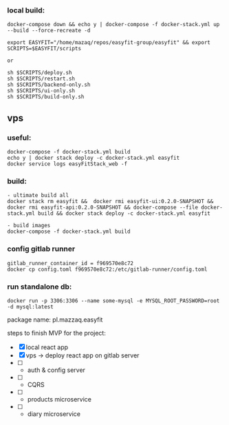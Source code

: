 ### local build:
```
docker-compose down && echo y | docker-compose -f docker-stack.yml up --build --force-recreate -d

export EASYFIT="/home/mazaq/repos/easyfit-group/easyfit" && export SCRIPTS=$EASYFIT/scripts

or

sh $SCRIPTS/deploy.sh
sh $SCRIPTS/restart.sh
sh $SCRIPTS/backend-only.sh
sh $SCRIPTS/ui-only.sh
sh $SCRIPTS/build-only.sh
```

## vps

### useful:
```
docker-compose -f docker-stack.yml build
echo y | docker stack deploy -c docker-stack.yml easyfit
docker service logs easyFitStack_web -f
```

### build:
```
- ultimate build all
docker stack rm easyfit &&  docker rmi easyfit-ui:0.2.0-SNAPSHOT && docker rmi easyfit-api:0.2.0-SNAPSHOT && docker-compose --file docker-stack.yml build && docker stack deploy -c docker-stack.yml easyfit

- build images
docker-compose -f docker-stack.yml build

```

### config gitlab runner 
```
gitlab_runner_container_id = f969570e8c72
docker cp config.toml f969570e8c72:/etc/gitlab-runner/config.toml
```

### run standalone db:
```
docker run -p 3306:3306 --name some-mysql -e MYSQL_ROOT_PASSWORD=root -d mysql:latest
```
package name:
pl.mazzaq.easyfit

steps to finish MVP for the project:
- [x] local react app
- [x] vps -> deploy react app on gitlab server
- [ ] + auth & config server
- [ ] + CQRS
- [ ] + products microservice
- [ ] + diary microservice